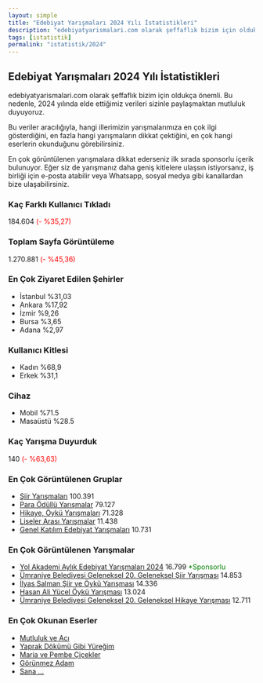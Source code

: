 ```yaml
---
layout: simple
title: "Edebiyat Yarışmaları 2024 Yılı İstatistikleri"
description: "edebiyatyarismalari.com olarak şeffaflık bizim için oldukça önemli. Bu nedenle, 2024 yılında elde ettiğimiz verileri sizinle paylaşmaktan mutluluk duyuyoruz."
tags: [istatistik]
permalink: "istatistik/2024"
---
```


## Edebiyat Yarışmaları 2024 Yılı İstatistikleri

edebiyatyarismalari.com olarak şeffaflık bizim için oldukça önemli. Bu nedenle, 2024 yılında elde ettiğimiz verileri sizinle paylaşmaktan mutluluk duyuyoruz.

Bu veriler aracılığıyla, hangi illerimizin yarışmalarımıza en çok ilgi gösterdiğini, en fazla hangi yarışmaların dikkat çektiğini, en çok hangi eserlerin okunduğunu görebilirsiniz.  

En çok görüntülenen yarışmalara dikkat ederseniz ilk sırada sponsorlu içerik bulunuyor. Eğer siz de yarışmanız daha geniş kitlelere ulaşsın istiyorsanız, iş birliği için e-posta atabilir veya Whatsapp, sosyal medya gibi kanallardan bize ulaşabilirsiniz.

### Kaç Farklı Kullanıcı Tıkladı
184.604 <span style="color:red">(- %35,27)</span>

### Toplam Sayfa Görüntüleme
1.270.881 <span style="color:red">(- %45,36)</span>

### En Çok Ziyaret Edilen Şehirler
- İstanbul %31,03
- Ankara %17,92
- İzmir %9,26
- Bursa %3,65
- Adana %2,97

### Kullanıcı Kitlesi
- Kadın %68,9
- Erkek %31,1

### Cihaz
- Mobil %71.5
- Masaüstü %28.5

### Kaç Yarışma Duyurduk
140 <span style="color:red">(- %63,63)</span>

### En Çok Görüntülenen Gruplar
- [Şiir Yarışmaları](https://edebiyatyarismalari.com/siir-yarismalari/) 100.391
- [Para Ödüllü Yarışmalar](https://edebiyatyarismalari.com/para-odullu-yarismalar/) 79.127
- [Hikaye, Öykü Yarışmaları](https://edebiyatyarismalari.com/hikaye-yarismalari/) 71.328
- [Liseler Arası Yarışmalar](https://edebiyatyarismalari.com/resim-yarismalari/) 11.438
- [Genel Katılım Edebiyat Yarışmaları](https://edebiyatyarismalari.com/genel-edebiyat-yarismalari/) 10.731

### En Çok Görüntülenen Yarışmalar
- [Yol Akademi Aylık Edebiyat Yarışmaları 2024](https://edebiyatyarismalari.com/yol-akademi-edebiyat-yarismasi-2024) 16.799 <span style="color:green">*Sponsorlu</span>
- [Ümraniye Belediyesi Geleneksel 20. Geleneksel Şiir Yarışması](https://edebiyatyarismalari.com/umraniye-belediyesi-siir-yarismasi-2024) 14.853
- [İlyas Salman Şiir ve Öykü Yarışması](https://edebiyatyarismalari.com/ilyas-salman-siir-oyku-yarismasi) 14.336
- [Hasan Ali Yücel Öykü Yarışması](https://edebiyatyarismalari.com/hasan-ali-yucel-oyku-yarismasi) 13.024
- [Ümraniye Belediyesi Geleneksel 20. Geleneksel Hikaye Yarışması](https://edebiyatyarismalari.com/umraniye-belediyesi-hikaye-yarismasi-2024) 12.711

### En Çok Okunan Eserler
- [Mutluluk ve Acı](https://edebiyatyarismalari.com/blog/mutluluk-ve-aci)
- [Yaprak Dökümü Gibi Yüreğim](https://edebiyatyarismalari.com/blog/yaprak-dokumu-gibi-yuregim)
- [Maria ve Pembe Çiçekler](https://edebiyatyarismalari.com/blog/maria-ve-pembe-cicekler)
- [Görünmez Adam](https://edebiyatyarismalari.com/blog/gorunmez-adam)
- [Sana …](https://edebiyatyarismalari.com/blog/sana)

